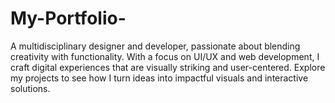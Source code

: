 # My-Portfolio-
A multidisciplinary designer and developer, passionate about blending creativity with functionality. With a focus on UI/UX and web development, I craft digital experiences that are visually striking and user-centered. Explore my projects to see how I turn ideas into impactful visuals and interactive solutions.
